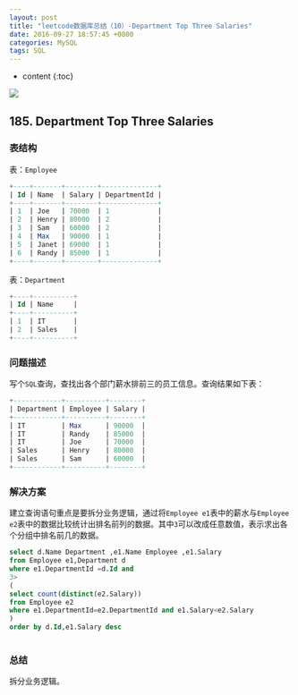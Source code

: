 ```yaml
---
layout: post
title: "leetcode数据库总结（10）-Department Top Three Salaries"
date: 2016-09-27 18:57:45 +0800
categories: MySQL
tags: SQL
---
```

* content
{:toc}

![](http://i.imgur.com/I2Mk7KV.jpg)












## 185. Department Top Three Salaries ##

### 表结构 ###

表：`Employee`

```sql
+----+-------+--------+--------------+
| Id | Name  | Salary | DepartmentId |
+----+-------+--------+--------------+
| 1  | Joe   | 70000  | 1            |
| 2  | Henry | 80000  | 2            |
| 3  | Sam   | 60000  | 2            |
| 4  | Max   | 90000  | 1            |
| 5  | Janet | 69000  | 1            |
| 6  | Randy | 85000  | 1            |
+----+-------+--------+--------------+
```

表：`Department`

```sql
+----+----------+
| Id | Name     |
+----+----------+
| 1  | IT       |
| 2  | Sales    |
+----+----------+
```

### 问题描述 ###

写个`SQL`查询，查找出各个部门薪水排前三的员工信息。查询结果如下表：

```sql
+------------+----------+--------+
| Department | Employee | Salary |
+------------+----------+--------+
| IT         | Max      | 90000  |
| IT         | Randy    | 85000  |
| IT         | Joe      | 70000  |
| Sales      | Henry    | 80000  |
| Sales      | Sam      | 60000  |
+------------+----------+--------+
```

### 解决方案 ###

建立查询语句重点是要拆分业务逻辑，通过将`Employee e1`表中的薪水与`Employee e2`表中的数据比较统计出排名前列的数据。其中`3`可以改成任意数值，表示求出各个分组中排名前几的数据。

```sql
select d.Name Department ,e1.Name Employee ,e1.Salary 
from Employee e1,Department d
where e1.DepartmentId =d.Id and
3>
(
select count(distinct(e2.Salary)) 
from Employee e2 
where e1.DepartmentId=e2.DepartmentId and e1.Salary<e2.Salary
)
order by d.Id,e1.Salary desc
 
```

### 总结 ###


拆分业务逻辑。





















